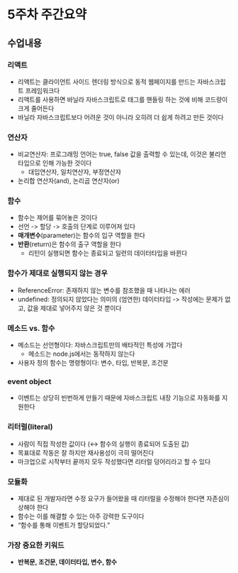# 5주차 주간요약

## 수업내용

### 리액트

- 리액트는 클라이언트 사이드 렌더링 방식으로 동적 웹페이지를 만드는 자바스크립트 프레임워크다
- 리액트를 사용하면 바닐라 자바스크립트로 태그를 핸들링 하는 것에 비해 코드량이 크게 줄어든다
- 바닐라 자바스크립트보다 어려운 것이 아니라 오히려 더 쉽게 하려고 만든 것이다

### 연산자

- 비교연산자: 프로그래밍 언어는 true, false 값을 출력할 수 있는데, 이것은 불리언 타입으로 인해 가능한 것이다
    - 대입연산자, 일치연산자, 부정연산자
- 논리합 연산자(and), 논리곱 연산자(or)

### 함수

- 함수는 제어를 묶어놓은 것이다
- 선언 -> 할당 -> 호출의 단계로 이루어져 있다
- **매개변수**(parameter)는 함수의 입구 역할을 한다
- **반환**(return)은 함수의 출구 역할을 한다
    - 리턴이 실행되면 함수는 종료되고 일련의 데이터타입을 바뀐다

### 함수가 제대로 실행되지 않는 경우

- ReferenceError: 존재하지 않는 변수를 참조했을 때 나타나는 에러
- undefined: 정의되지 않았다는 의미의 (엄연한) 데이터타입 -> 작성에는 문제가 없고, 값을 제대로 넣어주지 않은 것 뿐이다

### 메소드 vs. 함수

- 메소드는 선언형이다: 자바스크립트만의 배타적인 특성에 가깝다
    - 메소드는 node.js에서는 동작하지 않는다
- 사용자 정의 함수는 명령형이다: 변수, 타입, 반복문, 조건문

### event object

- 이벤트는 상당히 빈번하게 만들기 때문에 자바스크립트 내장 기능으로 자동화를 지원한다

### **리터럴**(literal)

- 사람이 직접 작성한 값이다 (↔ 함수의 실행이 종료되어 도출된 값)
- 목표대로 작동은 잘 하지만 재사용성이 극히 떨어진다
- 마크업으로 시작부터 끝까지 모두 작성했다면 리터럴 덩어리라고 할 수 있다

### 모듈화

- 제대로 된 개발자라면 수정 요구가 들어왔을 때 리터럴을 수정해야 한다면 자존심이 상해야 한다
- 함수는 이를 해결할 수 있는 아주 강력한 도구이다
- “함수를 통해 이벤트가 할당되었다.”

### 가장 중요한 키워드

- **반복문, 조건문, 데이터타입, 변수, 함수**